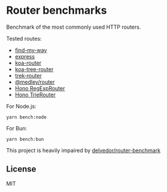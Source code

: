 # Router benchmarks

Benchmark of the most commonly used HTTP routers.

Tested routes:

- [find-my-way](https://github.com/delvedor/find-my-way)
- [express](https://www.npmjs.com/package/express)
- [koa-router](https://github.com/alexmingoia/koa-router)
- [koa-tree-router](https://github.com/steambap/koa-tree-router)
- [trek-router](https://www.npmjs.com/package/trek-router)
- [@medley/router](https://www.npmjs.com/package/@medley/router)
- [Hono RegExpRouter](https://github.com/honojs/hono)
- [Hono TrieRouter](https://github.com/honojs/hono)

For Node.js:

```
yarn bench:node
```

For Bun:

```
yarn bench:bun
```

This project is heavily impaired by
[delvedor/router-benchmark](https://github.com/delvedor/router-benchmark)

## License

MIT
